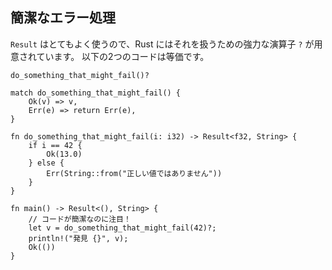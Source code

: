 ## 簡潔なエラー処理

`Result` はとてもよく使うので、Rust にはそれを扱うための強力な演算子 `?`
が用意されています。 以下の2つのコードは等価です。

    do_something_that_might_fail()?

    match do_something_that_might_fail() {
        Ok(v) => v,
        Err(e) => return Err(e),
    }

```
fn do_something_that_might_fail(i: i32) -> Result<f32, String> {
    if i == 42 {
        Ok(13.0)
    } else {
        Err(String::from("正しい値ではありません"))
    }
}

fn main() -> Result<(), String> {
    // コードが簡潔なのに注目！
    let v = do_something_that_might_fail(42)?;
    println!("発見 {}", v);
    Ok(())
}
```
